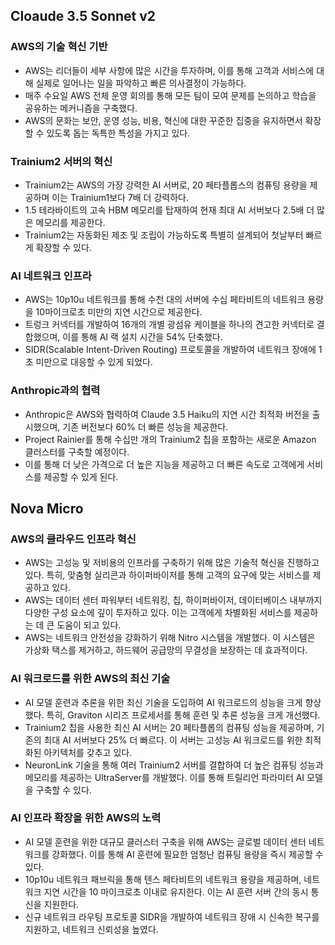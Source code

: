 
## Cloaude 3.5 Sonnet v2
### AWS의 기술 혁신 기반
* AWS는 리더들이 세부 사항에 많은 시간을 투자하며, 이를 통해 고객과 서비스에 대해 실제로 일어나는 일을 파악하고 빠른 의사결정이 가능하다.
* 매주 수요일 AWS 전체 운영 회의를 통해 모든 팀이 모여 문제를 논의하고 학습을 공유하는 메커니즘을 구축했다.
* AWS의 문화는 보안, 운영 성능, 비용, 혁신에 대한 꾸준한 집중을 유지하면서 확장할 수 있도록 돕는 독특한 특성을 가지고 있다.

### Trainium2 서버의 혁신
* Trainium2는 AWS의 가장 강력한 AI 서버로, 20 페타플롭스의 컴퓨팅 용량을 제공하며 이는 Trainium1보다 7배 더 강력하다.
* 1.5 테라바이트의 고속 HBM 메모리를 탑재하여 현재 최대 AI 서버보다 2.5배 더 많은 메모리를 제공한다.
* Trainium2는 자동화된 제조 및 조립이 가능하도록 특별히 설계되어 첫날부터 빠르게 확장할 수 있다.

### AI 네트워크 인프라
* AWS는 10p10u 네트워크를 통해 수천 대의 서버에 수십 페타비트의 네트워크 용량을 10마이크로초 미만의 지연 시간으로 제공한다.
* 트렁크 커넥터를 개발하여 16개의 개별 광섬유 케이블을 하나의 견고한 커넥터로 결합했으며, 이를 통해 AI 랙 설치 시간을 54% 단축했다.
* SIDR(Scalable Intent-Driven Routing) 프로토콜을 개발하여 네트워크 장애에 1초 미만으로 대응할 수 있게 되었다.

### Anthropic과의 협력
* Anthropic은 AWS와 협력하여 Claude 3.5 Haiku의 지연 시간 최적화 버전을 출시했으며, 기존 버전보다 60% 더 빠른 성능을 제공한다.
* Project Rainier를 통해 수십만 개의 Trainium2 칩을 포함하는 새로운 Amazon 클러스터를 구축할 예정이다.
* 이를 통해 더 낮은 가격으로 더 높은 지능을 제공하고 더 빠른 속도로 고객에게 서비스를 제공할 수 있게 된다.


## Nova Micro
### AWS의 클라우드 인프라 혁신

* AWS는 고성능 및 저비용의 인프라를 구축하기 위해 많은 기술적 혁신을 진행하고 있다. 특히, 맞춤형 실리콘과 하이퍼바이저를 통해 고객의 요구에 맞는 서비스를 제공하고 있다.
* AWS는 데이터 센터 파워부터 네트워킹, 칩, 하이퍼바이저, 데이터베이스 내부까지 다양한 구성 요소에 깊이 투자하고 있다. 이는 고객에게 차별화된 서비스를 제공하는 데 큰 도움이 되고 있다.
* AWS는 네트워크 안전성을 강화하기 위해 Nitro 시스템을 개발했다. 이 시스템은 가상화 택스를 제거하고, 하드웨어 공급망의 무결성을 보장하는 데 효과적이다.

### AI 워크로드를 위한 AWS의 최신 기술

* AI 모델 훈련과 추론을 위한 최신 기술을 도입하여 AI 워크로드의 성능을 크게 향상했다. 특히, Graviton 시리즈 프로세서를 통해 훈련 및 추론 성능을 크게 개선했다.
* Trainium2 칩을 사용한 최신 AI 서버는 20 페타플롭의 컴퓨팅 성능을 제공하며, 기존의 최대 AI 서버보다 25% 더 빠르다. 이 서버는 고성능 AI 워크로드를 위한 최적화된 아키텍처를 갖추고 있다.
* NeuronLink 기술을 통해 여러 Trainium2 서버를 결합하여 더 높은 컴퓨팅 성능과 메모리를 제공하는 UltraServer를 개발했다. 이를 통해 트릴리언 파라미터 AI 모델을 구축할 수 있다.

### AI 인프라 확장을 위한 AWS의 노력

* AI 모델 훈련을 위한 대규모 클러스터 구축을 위해 AWS는 글로벌 데이터 센터 네트워크를 강화했다. 이를 통해 AI 훈련에 필요한 엄청난 컴퓨팅 용량을 즉시 제공할 수 있다.
* 10p10u 네트워크 패브릭을 통해 텐스 페타비트의 네트워크 용량을 제공하며, 네트워크 지연 시간을 10 마이크로초 이내로 유지한다. 이는 AI 훈련 서버 간의 동시 통신을 지원한다.
* 신규 네트워크 라우팅 프로토콜 SIDR을 개발하여 네트워크 장애 시 신속한 복구를 지원하고, 네트워크 신뢰성을 높였다.

